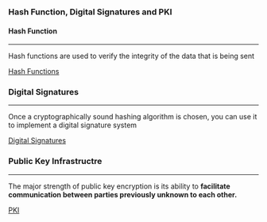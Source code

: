 ### Hash Function, Digital Signatures and PKI

#### Hash Function 
---
Hash functions are used to verify the integrity of the data  that is being sent 

[Hash Functions](../concepts/Hash%20Functions.md)

### Digital Signatures
---
Once a cryptographically sound hashing algorithm is chosen, you can use it to implement a digital signature system

[Digital Signatures](../concepts/Digital%20Signatures.md)


### Public Key Infrastructre 
---
The major strength of public key encryption is its ability to **facilitate communication between parties previously unknown to each other.**

[PKI](../concepts/PKI.md)



